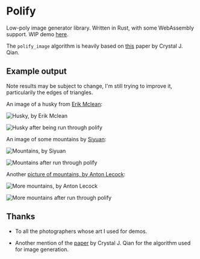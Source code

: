# Polify

Low-poly image generator library. Written in Rust, with some WebAssembly support. WIP demo [here](https://clementtsang.github.io/polify/).

The `polify_image` algorithm is heavily based on [this](https://cjqian.github.io/docs/tri_iw_paper.pdf) paper by Crystal J. Qian.

## Example output

Note results may be subject to change, I'm still trying to improve it, particularily the edges of triangles.

An image of a husky from [Erik Mclean](https://unsplash.com/photos/0P3M35GDyk8):

![Husky, by Erik Mclean](examples/simple_test/erik-mclean.jpg)

![Husky after being run through polify](examples/simple_test/doggo.png)

An image of some mountains by [Siyuan](https://unsplash.com/photos/6CUdZEColp0):

![Mountains, by Siyuan](examples/simple_test/siyuan.jpg)

![Mountains after run through polify](examples/simple_test/mountains.png)

Another [picture of mountains, by Anton Lecock](https://unsplash.com/photos/-EJEaytR9fw):

![More mountains, by Anton Lecock](examples/simple_test/anton-lecock.png)

![More mountains after run through polify](examples/simple_test/rocks.png)

## Thanks

- To all the photographers whose art I used for demos.

- Another mention of the [paper](https://cjqian.github.io/docs/tri_iw_paper.pdf) by Crystal J. Qian for the algorithm used for image generation.
